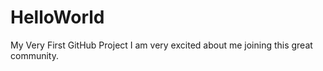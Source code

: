 # HelloWorld
My Very First GitHub Project
 I am very excited about me joining this great community.

